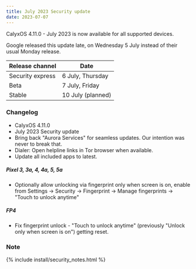 ```yaml
---
title: July 2023 Security update
date: 2023-07-07
---
```


CalyxOS 4.11.0 - July 2023 is now available for all supported devices.

Google released this update late, on Wednesday 5 July instead of their usual Monday release.

| Release channel  | Date   |
| ---------------- | ------ |
| Security express | 6 July, Thursday |
| Beta | 7 July, Friday |
| Stable | 10 July (planned) |

### Changelog
* CalyxOS 4.11.0
* July 2023 Security update
* Bring back "Aurora Services" for seamless updates. Our intention was never to break that.
* Dialer: Open helpline links in Tor browser when available.
* Update all included apps to latest.

##### Pixel 3, 3a, 4, 4a, 5, 5a
* Optionally allow unlocking via fingerprint only when screen is on, enable from Settings -> Security -> Fingerprint -> Manage fingerprints -> "Touch to unlock anytime"

##### FP4
* Fix fingerprint unlock - "Touch to unlock anytime" (previously "Unlock only when screen is on") getting reset.

### Note

{% include install/security_notes.html %}
